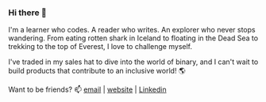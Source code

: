 ### Hi there 👋

I'm a learner who codes. A reader who writes. An explorer who never stops wandering. From eating rotten shark in Iceland to floating in the Dead Sea to trekking to the top of Everest, I love to challenge myself.

I've traded in my sales hat to dive into the world of binary, and I can't wait to build products that contribute to an inclusive world! 🌎

Want to be friends? 📫 [email](mailto:azhao@gmail.com) | [website](alicezhao.com) | [Linkedin](https://www.linkedin.com/in/alicezhao1991/)

<!--
**alicelovescake/alicelovescake** is a ✨ _special_ ✨ repository because its `README.md` (this file) appears on your GitHub profile.

Here are some ideas to get you started:

- 🔭 I’m currently working on ...
- 🌱 I’m currently learning ...
- 👯 I’m looking to collaborate on ...
- 🤔 I’m looking for help with ...
- 💬 Ask me about ...
- 📫 How to reach me: ...
- 😄 Pronouns: ...
- ⚡ Fun fact: ...
-->

